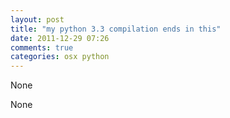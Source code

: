 ```yaml
---
layout: post
title: "my python 3.3 compilation ends in this"
date: 2011-12-29 07:26
comments: true
categories: osx python
---
```


None


None

